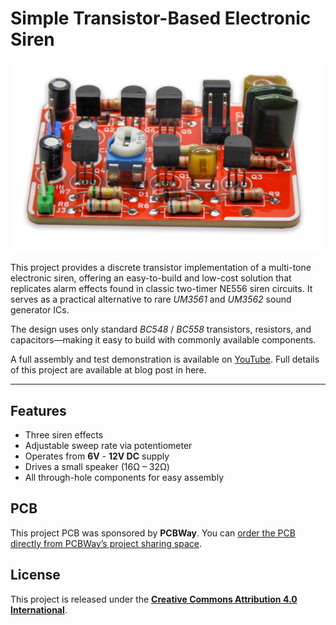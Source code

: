 # Simple Transistor-Based Electronic Siren

![Finished prototype build of the electronic siren](https://raw.githubusercontent.com/dilshan/simple-electronic-siren/refs/heads/main/resources/siren-prototype.png)

This project provides a discrete transistor implementation of a multi-tone electronic siren, offering an easy-to-build and low-cost solution that replicates alarm effects found in classic two-timer NE556 siren circuits. It serves as a practical alternative to rare *UM3561* and *UM3562* sound generator ICs.

The design uses only standard *BC548* / *BC558* transistors, resistors, and capacitors—making it easy to build with commonly available components.

A full assembly and test demonstration is available on [YouTube](https://youtu.be/mPkqBXPQGk4). Full details of this project are available at blog post in here. 

---

## Features
- Three siren effects
- Adjustable sweep rate via potentiometer
- Operates from **6V** - **12V DC** supply
- Drives a small speaker (16Ω – 32Ω)
- All through-hole components for easy assembly

## PCB
This project PCB was sponsored by **PCBWay**. You can [order the PCB directly from PCBWay’s project sharing space](https://www.pcbway.com/project/shareproject/W282856ASV37_electronic_siren_09_07_2025_0b272f0c.html).

## License
This project is released under the [**Creative Commons Attribution 4.0 International**](https://github.com/dilshan/simple-electronic-siren#CC-BY-4.0-1-ov-file).

